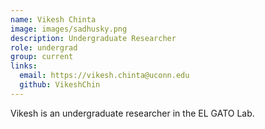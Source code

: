 ```yaml
---
name: Vikesh Chinta
image: images/sadhusky.png
description: Undergraduate Researcher
role: undergrad
group: current
links:
  email: https://vikesh.chinta@uconn.edu
  github: VikeshChin
---
```


Vikesh is an undergraduate researcher in the EL GATO Lab.